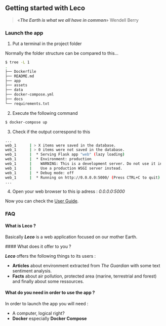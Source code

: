 ## Getting started with Leco

> «***The Earth is what we all have in common***»
> Wendell Berry

### Launch the app

1. Put a terminal in the project folder

Normally the folder structure can be compared to this...
```bash
$ tree -L 1
.
├── Dockerfile
├── README.md
├── app
├── assets
├── data
├── docker-compose.yml
├── docs
└── requirements.txt
```

2. Execute the following command

```bash
$ docker-compose up
```

3. Check if the output correspond to this

```bash
...
web_1      | > X items were saved in the database.
web_1      | > 0 items were not saved in the database.
web_1      |  * Serving Flask app "web" (lazy loading)
web_1      |  * Environment: production
web_1      |    WARNING: This is a development server. Do not use it in a production deployment.
web_1      |    Use a production WSGI server instead.
web_1      |  * Debug mode: off
web_1      |  * Running on http://0.0.0.0:5000/ (Press CTRL+C to quit)
...
```

4. Open your web browser to this ip adress : *0.0.0.0:5000*

Now you can check the [User Guide](userguide.md).

### FAQ

#### What is Leco ?

Basically ***Leco*** is a web application focused on our mother Earth. 


#### What does it offer to you ?

***Leco*** offers the following things to its users :
- **Articles** about environment extracted from *The Guardian* with some text sentiment analysis.
- **Facts** about air pollution, protected area (marine, terrestrial and forest) and finally about some
  ressources.

#### What do you need in order to use the app ?

In order to launch the app you will need : 
- A computer, logical right?
- **Docker** especially **Docker Compose**
